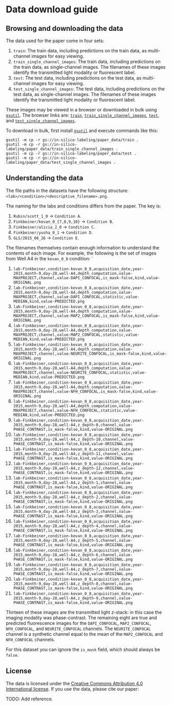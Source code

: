 # Data download guide

## Browsing and downloading the data

The data used for the paper come in four sets:

1. `train`: The train data, including predictions on the train data, as multi-channel images for easy viewing.
1. `train_single_channel_images`: The train data, including predictions on the train data, as single-channel images. The filenames of these images identify the transmitted light modality or fluorescent label.
1. `test`: The test data, including predictions on the test data, as multi-channel images for easy viewing.
1. `test_single_channel_images`: The test data, including predictions on the test data, as single-channel images. The filenames of these images identify the transmitted light modality or fluorescent label.

These images may be viewed in a browser or downloaded in bulk using [`gsutil`](https://cloud.google.com/storage/docs/gsutil).
The browser links are:
[`train`](https://storage.googleapis.com/in-silico-labeling/paper_data/train_data_index.html),
[`train_single_channel_images`](https://storage.googleapis.com/in-silico-labeling/paper_data/train_single_channel_images_data_index.html),
[`test`](https://storage.googleapis.com/in-silico-labeling/paper_data/test_data_index.html), and
[`test_single_channel_images`](https://storage.googleapis.com/in-silico-labeling/paper_data/test_single_channel_images_data_index.html).

To download in bulk, first install [`gsutil`](https://cloud.google.com/storage/docs/gsutil) and execute commands like this:

    gsutil -m cp -r gs://in-silico-labeling/paper_data/train .
    gsutil -m cp -r gs://in-silico-labeling/paper_data/train_single_channel_images .
    gsutil -m cp -r gs://in-silico-labeling/paper_data/test .
    gsutil -m cp -r gs://in-silico-labeling/paper_data/test_single_channel_images .

## Understanding the data

The file paths in the datasets have the following structure: `<lab>/<condition>/<descriptive_filename>.png`.

The naming for the labs and conditions differs from the paper.
The key is:

1. `Rubin/scott_1_0` → `Condition A`.
1. `Finkbeiner/kevan_0_{7,8,9,10}` → `Condition B`.
1. `Finkbeiner/alicia_2_0` → `Condition C`.
1. `Finkbeiner/yusha_0_1` → `Condition D`.
1. `GLS/2015_06_26` → `Condition E`.

The filenames themselves contain enough information to understand the contents of each image.
For example, the following is the set of images from Well A4 in the `kevan_0_8` condition:
`
1. `lab-Finkbeiner,condition-kevan_0_8,acquisition_date,year-2015,month-9,day-28,well-A4,depth_computation,value-MAXPROJECT,channel,value-DAPI_CONFOCAL,is_mask-false,kind,value-ORIGINAL.png`
1. `lab-Finkbeiner,condition-kevan_0_8,acquisition_date,year-2015,month-9,day-28,well-A4,depth_computation,value-MAXPROJECT,channel,value-DAPI_CONFOCAL,statistic,value-MEDIAN,kind,value-PREDICTED.png`
1. `lab-Finkbeiner,condition-kevan_0_8,acquisition_date,year-2015,month-9,day-28,well-A4,depth_computation,value-MAXPROJECT,channel,value-MAP2_CONFOCAL,is_mask-false,kind,value-ORIGINAL.png`
1. `lab-Finkbeiner,condition-kevan_0_8,acquisition_date,year-2015,month-9,day-28,well-A4,depth_computation,value-MAXPROJECT,channel,value-MAP2_CONFOCAL,statistic,value-MEDIAN,kind,value-PREDICTED.png`
1. `lab-Finkbeiner,condition-kevan_0_8,acquisition_date,year-2015,month-9,day-28,well-A4,depth_computation,value-MAXPROJECT,channel,value-NEURITE_CONFOCAL,is_mask-false,kind,value-ORIGINAL.png`
1. `lab-Finkbeiner,condition-kevan_0_8,acquisition_date,year-2015,month-9,day-28,well-A4,depth_computation,value-MAXPROJECT,channel,value-NEURITE_CONFOCAL,statistic,value-MEDIAN,kind,value-PREDICTED.png`
1. `lab-Finkbeiner,condition-kevan_0_8,acquisition_date,year-2015,month-9,day-28,well-A4,depth_computation,value-MAXPROJECT,channel,value-NFH_CONFOCAL,is_mask-false,kind,value-ORIGINAL.png`
1. `lab-Finkbeiner,condition-kevan_0_8,acquisition_date,year-2015,month-9,day-28,well-A4,depth_computation,value-MAXPROJECT,channel,value-NFH_CONFOCAL,statistic,value-MEDIAN,kind,value-PREDICTED.png`
1. `lab-Finkbeiner,condition-kevan_0_8,acquisition_date,year-2015,month-9,day-28,well-A4,z_depth-0,channel,value-PHASE_CONTRAST,is_mask-false,kind,value-ORIGINAL.png`
1. `lab-Finkbeiner,condition-kevan_0_8,acquisition_date,year-2015,month-9,day-28,well-A4,z_depth-10,channel,value-PHASE_CONTRAST,is_mask-false,kind,value-ORIGINAL.png`
1. `lab-Finkbeiner,condition-kevan_0_8,acquisition_date,year-2015,month-9,day-28,well-A4,z_depth-11,channel,value-PHASE_CONTRAST,is_mask-false,kind,value-ORIGINAL.png`
1. `lab-Finkbeiner,condition-kevan_0_8,acquisition_date,year-2015,month-9,day-28,well-A4,z_depth-12,channel,value-PHASE_CONTRAST,is_mask-false,kind,value-ORIGINAL.png`
1. `lab-Finkbeiner,condition-kevan_0_8,acquisition_date,year-2015,month-9,day-28,well-A4,z_depth-1,channel,value-PHASE_CONTRAST,is_mask-false,kind,value-ORIGINAL.png`
1. `lab-Finkbeiner,condition-kevan_0_8,acquisition_date,year-2015,month-9,day-28,well-A4,z_depth-2,channel,value-PHASE_CONTRAST,is_mask-false,kind,value-ORIGINAL.png`
1. `lab-Finkbeiner,condition-kevan_0_8,acquisition_date,year-2015,month-9,day-28,well-A4,z_depth-3,channel,value-PHASE_CONTRAST,is_mask-false,kind,value-ORIGINAL.png`
1. `lab-Finkbeiner,condition-kevan_0_8,acquisition_date,year-2015,month-9,day-28,well-A4,z_depth-4,channel,value-PHASE_CONTRAST,is_mask-false,kind,value-ORIGINAL.png`
1. `lab-Finkbeiner,condition-kevan_0_8,acquisition_date,year-2015,month-9,day-28,well-A4,z_depth-5,channel,value-PHASE_CONTRAST,is_mask-false,kind,value-ORIGINAL.png`
1. `lab-Finkbeiner,condition-kevan_0_8,acquisition_date,year-2015,month-9,day-28,well-A4,z_depth-6,channel,value-PHASE_CONTRAST,is_mask-false,kind,value-ORIGINAL.png`
1. `lab-Finkbeiner,condition-kevan_0_8,acquisition_date,year-2015,month-9,day-28,well-A4,z_depth-7,channel,value-PHASE_CONTRAST,is_mask-false,kind,value-ORIGINAL.png`
1. `lab-Finkbeiner,condition-kevan_0_8,acquisition_date,year-2015,month-9,day-28,well-A4,z_depth-8,channel,value-PHASE_CONTRAST,is_mask-false,kind,value-ORIGINAL.png`
1. `lab-Finkbeiner,condition-kevan_0_8,acquisition_date,year-2015,month-9,day-28,well-A4,z_depth-9,channel,value-PHASE_CONTRAST,is_mask-false,kind,value-ORIGINAL.png`

Thirteen of these images are the transmitted light *z*-stack: in this case the imaging modality was phase-contrast.
The remaining eight are true and predicted fluorescence images for the `DAPI_CONFOCAL`, `MAP2_CONFOCAL`, `NFH_CONFOCAL`, and `NEURITE_CONFOCAL` channels.
The `NEURITE_CONFOCAL` channel is a synthetic channel equal to the mean of the `MAP2_CONFOCAL` and `NFH_CONFOCAL` channels.

For this dataset you can ignore the `is_mask` field, which should always be `false`.

## License

The data is licensed under the [Creative Commons Attribution 4.0 International license](https://creativecommons.org/licenses/by/4.0/).
If you use the data, please cite our paper:

TODO: Add reference.

